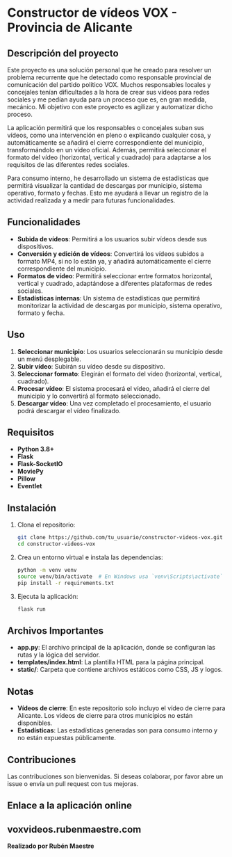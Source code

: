 # Constructor de vídeos VOX - Provincia de Alicante

## Descripción del proyecto

Este proyecto es una solución personal que he creado para resolver un problema recurrente que he detectado como responsable provincial de comunicación del partido político VOX. Muchos responsables locales y concejales tenían dificultades a la hora de crear sus vídeos para redes sociales y me pedían ayuda para un proceso que es, en gran medida, mecánico. Mi objetivo con este proyecto es agilizar y automatizar dicho proceso.

La aplicación permitirá que los responsables o concejales suban sus vídeos, como una intervención en pleno o explicando cualquier cosa, y automáticamente se añadirá el cierre correspondiente del municipio, transformándolo en un vídeo oficial. Además, permitirá seleccionar el formato del vídeo (horizontal, vertical y cuadrado) para adaptarse a los requisitos de las diferentes redes sociales.

Para consumo interno, he desarrollado un sistema de estadísticas que permitirá visualizar la cantidad de descargas por municipio, sistema operativo, formato y fechas. Esto me ayudará a llevar un registro de la actividad realizada y a medir para futuras funcionalidades.

## Funcionalidades

- **Subida de vídeos**: Permitirá a los usuarios subir vídeos desde sus dispositivos.
- **Conversión y edición de vídeos**: Convertirá los vídeos subidos a formato MP4, si no lo están ya, y añadirá automáticamente el cierre correspondiente del municipio.
- **Formatos de vídeo**: Permitirá seleccionar entre formatos horizontal, vertical y cuadrado, adaptándose a diferentes plataformas de redes sociales.
- **Estadísticas internas**: Un sistema de estadísticas que permitirá monitorizar la actividad de descargas por municipio, sistema operativo, formato y fecha.

## Uso

1. **Seleccionar municipio**: Los usuarios seleccionarán su municipio desde un menú desplegable.
2. **Subir vídeo**: Subirán su vídeo desde su dispositivo.
3. **Seleccionar formato**: Elegirán el formato del vídeo (horizontal, vertical, cuadrado).
4. **Procesar vídeo**: El sistema procesará el vídeo, añadirá el cierre del municipio y lo convertirá al formato seleccionado.
5. **Descargar vídeo**: Una vez completado el procesamiento, el usuario podrá descargar el vídeo finalizado.

## Requisitos

- **Python 3.8+**
- **Flask**
- **Flask-SocketIO**
- **MoviePy**
- **Pillow**
- **Eventlet**

## Instalación

1. Clona el repositorio:
    ```bash
    git clone https://github.com/tu_usuario/constructor-videos-vox.git
    cd constructor-videos-vox
    ```

2. Crea un entorno virtual e instala las dependencias:
    ```bash
    python -m venv venv
    source venv/bin/activate  # En Windows usa `venv\Scripts\activate`
    pip install -r requirements.txt
    ```

3. Ejecuta la aplicación:
    ```bash
    flask run
    ```

## Archivos Importantes

- **app.py**: El archivo principal de la aplicación, donde se configuran las rutas y la lógica del servidor.
- **templates/index.html**: La plantilla HTML para la página principal.
- **static/**: Carpeta que contiene archivos estáticos como CSS, JS y logos.

## Notas

- **Vídeos de cierre**: En este repositorio solo incluyo el vídeo de cierre para Alicante. Los vídeos de cierre para otros municipios no están disponibles.
- **Estadísticas**: Las estadísticas generadas son para consumo interno y no están expuestas públicamente.

## Contribuciones

Las contribuciones son bienvenidas. Si deseas colaborar, por favor abre un issue o envía un pull request con tus mejoras.

## Enlace a la aplicación online

voxvideos.rubenmaestre.com
---

**Realizado por Rubén Maestre**

